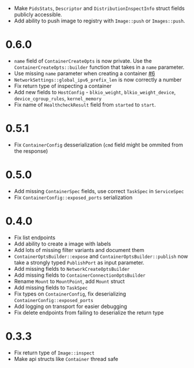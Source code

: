 #
- Make `PidsStats`, `Descriptor` and `DistributionInspectInfo` struct fields publicly accessible.
- Add ability to push image to registry with `Image::push` or `Images::push`.

# 0.6.0
- `name` field of `ContainerCreateOpts` is now private. Use the `ContainerCreateOpts::builder` function that takes in a `name` parameter.
- Use missing `name` parameter when creating a container [#6](https://github.com/vv9k/docker-api-rs/pull/6)
- `NetworkSettings::global_ipv6_prefix_len` is now correctly a number
- Fix return type of inspecting a container
- Add new fields to `HostConfig` - `blkio_weight`, `blkio_weight_device`, `device_cgroup_rules`, `kernel_memory`
- Fix name of `HealthcheckResult` field from `started` to `start`.

# 0.5.1
- Fix `ContainerConfig` desserialization (`cmd` field might be ommited from the response)

# 0.5.0
- Add missing `ContainerSpec` fields, use correct `TaskSpec` in `ServiceSpec`
- Fix `ContainerConfig::exposed_ports` serialization


# 0.4.0
- Fix list endpoints
- Add ability to create a image with labels
- Add lots of missing filter variants and document them
- `ContainerOptsBuilder::expose` and `ContainerOptsBuilder::publish` now take a strongly typed `PublishPort`
  as input parameter.
- Add missing fields to `NetworkCreateOptsBuilder`
- Add missing fields to `ContainerConnectionOptsBuilder`
- Rename `Mount` to `MountPoint`, add `Mount` struct  
- Add missing fields to `TaskSpec`
- Fix types on `ContainerConfig`, fix deserializing `ContainerConfig::exposed_ports`
- Add logging on transport for easier debugging
- Fix delete endpoints from failing to deserialize the return type

# 0.3.3
- Fix return type of `Image::inspect`
- Make api structs like `Container` thread safe
